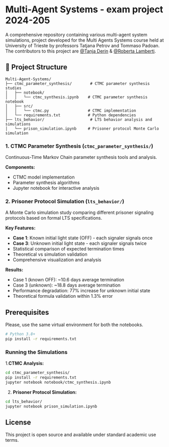 # Multi-Agent Systems - exam project 2024-205

A comprehensive repository containing various multi-agent system simulations, project developed for the Multi Agents Systems course held at University of Trieste by professors Tatjana Petrov and Tommaso Padoan. The contributors to this project are  [@Tanja Derin](https://github.com/tanjaderin) & [@Roberta Lamberti](https://github.com/robonoff).

## 📁 Project Structure

```
Multi-Agent-Systems/
├── ctmc_parameter_synthesis/        # CTMC parameter synthesis studies
│   ├── notebook/
│   │   └── ctmc_synthesis.ipynb    # CTMC parameter synthesis notebook
│   ├── src/
│   │   └── ctmc.py                 # CTMC implementation
│   └── requirements.txt            # Python dependencies
├── lts_behavior/                    # LTS behavior analysis and simulations
│   └── prison_simulation.ipynb     # Prisoner protocol Monte Carlo simulation
```


### 1. CTMC Parameter Synthesis (`ctmc_parameter_synthesis/`)

Continuous-Time Markov Chain parameter synthesis tools and analysis.

**Components:**
- CTMC model implementation
- Parameter synthesis algorithms
- Jupyter notebook for interactive analysis


### 2. Prisoner Protocol Simulation (`lts_behavior/`)

A Monte Carlo simulation study comparing different prisoner signaling protocols based on formal LTS specifications.

**Key Features:**
- **Case 1**: Known initial light state (OFF) - each signaler signals once
- **Case 3**: Unknown initial light state - each signaler signals twice  
- Statistical comparison of expected termination times
- Theoretical vs simulation validation
- Comprehensive visualization and analysis

**Results:**
- Case 1 (known OFF): ~10.6 days average termination
- Case 3 (unknown): ~18.8 days average termination  
- Performance degradation: 77% increase for unknown initial state
- Theoretical formula validation within 1.3% error


## Prerequisites
Please, use the same virtual environment for both the notebooks. 

```bash
# Python 3.8+
pip install -r requirements.txt
```

### Running the Simulations

1.**CTMC Analysis:**
```bash
cd ctmc_parameter_synthesis/
pip install -r requirements.txt
jupyter notebook notebook/ctmc_synthesis.ipynb
```

2. **Prisoner Protocol Simulation:**
```bash
cd lts_behavior/
jupyter notebook prison_simulation.ipynb
```

## License

This project is open source and available under standard academic use terms.
